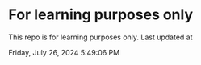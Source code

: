 # For learning purposes only
This repo is for learning purposes only.
Last updated at

Friday, July 26, 2024 5:49:06 PM

